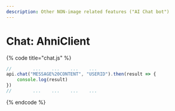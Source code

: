```yaml
---
description: Other NON-image related features ("AI Chat bot")
---
```


# Chat: AhniClient



{% code title="chat.js" %}
```javascript
//        ...    ...    ...    ...
api.chat("MESSAGE%20CONTENT", "USERID").then(result => {
    console.log(result)
})
//        ...    ...    ...    ...
```
{% endcode %}
